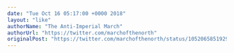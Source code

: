 ```yaml
---
date: "Tue Oct 16 05:17:00 +0000 2018"
layout: "like"
authorName: "The Anti-Imperial March"
authorUrl: "https://twitter.com/marchofthenorth"
originalPost: "https://twitter.com/marchofthenorth/status/1052065851929743361"
---
```

